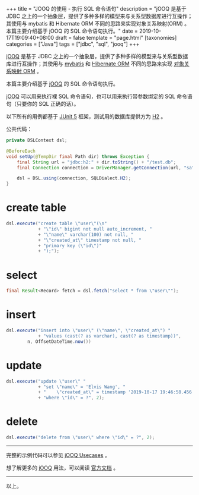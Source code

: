 +++
title = "JOOQ 的使用 - 执行 SQL 命令语句"
description = "jOOQ 是基于 JDBC 之上的一个抽象层，提供了多种多样的模型来与关系型数据库进行互操作；其使用与 mybatis 和 Hibernate ORM 不同的思路来实现对象关系映射(ORM) 。本篇主要介绍基于 jOOQ 的 SQL 命令语句执行。"
date = 2019-10-17T19:09:40+08:00
draft = false
template = "page.html"
[taxonomies]
categories =  ["Java"]
tags = ["jdbc", "sql", "jooq"]
+++

[jOOQ][jooq] 是基于 JDBC 之上的一个抽象层，提供了多种多样的模型来与关系型数据库进行互操作；其使用与 [mybatis](https://mybatis.org/mybatis-3/) 和 [Hibernate ORM](http://hibernate.org/orm/) 不同的思路来实现 [对象关系映射 ORM](https://en.wikipedia.org/wiki/Object-relational_mapping) 。

本篇主要介绍基于 [jOOQ][jooq] 的 SQL 命令语句执行。

<!-- more -->

[jOOQ][jooq] 可以用来执行裸 SQL 命令语句，也可以用来执行带参数绑定的 SQL 命令语句（只要你的 SQL 正确的话）。

以下所有的用例都基于 [JUnit 5](https://junit.org/junit5/) 框架，测试用的数据库提供方为 [H2][h2] 。

公共代码：

```java
private DSLContext dsl;

@BeforeEach
void setUp(@TempDir final Path dir) throws Exception {
    final String url = "jdbc:h2:" + dir.toString() + "/test.db";
    final Connection connection = DriverManager.getConnection(url, "sa", "");

    dsl = DSL.using(connection, SQLDialect.H2);
}
```

# create table

```java
dsl.execute("create table \"user\"(\n"
            + "\"id\" bigint not null auto_increment, "
            + "\"name\" varchar(100) not null, "
            + "\"created_at\" timestamp not null, "
            + "primary key (\"id\")"
            + ");");
```

# select

```java
final Result<Record> fetch = dsl.fetch("select * from \"user\"");
```

# insert

```java
dsl.execute("insert into \"user\" (\"name\", \"created_at\") "
            + "values (cast(? as varchar), cast(? as timestamp))",
        n, OffsetDateTime.now())
```

# update

```java
dsl.execute("update \"user\" "
            + "set \"name\" = 'Elvis Wang', "
            + "    \"created_at\" = timestamp '2019-10-17 19:46:58.456' "
            + "where \"id\" = ?", 2);
```
# delete

```java
dsl.execute("delete from \"user\" where \"id\" = ?", 2);
```

---

完整的示例代码可以参见 [jOOQ Usecases](https://github.com/wbprime/java-mods/tree/master/jooq-usecases) 。

想了解更多的 [jOOQ][jooq] 用法，可以阅读 [官方文档][documentation] 。

---

以上。

[jooq]: https://www.jooq.org/ "jOOQ generates Java code from your database and lets you build type safe SQL queries through its fluent API."
[documentation]: https://www.jooq.org/learn/ "jOOQ Documentation"
[sql99]: https://en.wikipedia.org/wiki/SQL:1999 "SQL:1999"
[h2]: http://www.h2database.com/html/main.html "H2 Database Engine"
[hsqldb]: http://hsqldb.org "HSQLDB - 100% Java Database"
[mysql]: http://www.mysql.com "The world's most popular open source database"
[postgresql]: https://www.postgresql.org "PostgreSQL: The World's Most Advanced Open Source Relational Database"
